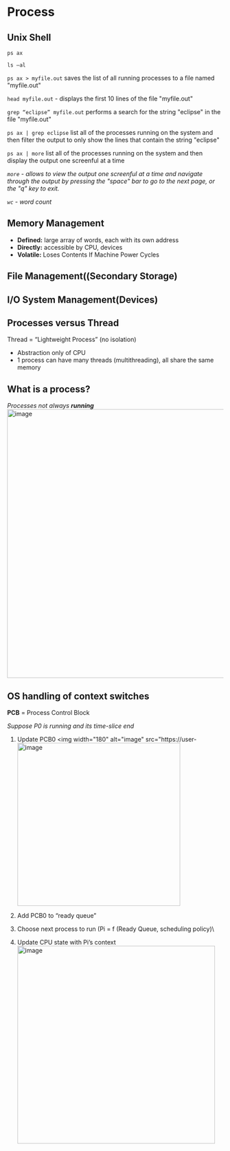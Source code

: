 # Process
## Unix Shell

```ps ax```

```ls –al```

```ps ax > myfile.out```
saves the list of all running processes to a file named "myfile.out"

```head myfile.out```  - displays the first 10 lines of the file "myfile.out"

```grep “eclipse” myfile.out``` performs a search for the string "eclipse" in the file "myfile.out"

```ps ax | grep eclipse``` list all of the processes running on the system and then filter the output to only show the lines that contain the string "eclipse"

```ps ax | more``` list all of the processes running on the system and then display the output one screenful at a time

*```more``` - allows to view the output one screenful at a time and navigate through the output by pressing the "space" bar to go to the next page, or the "q" key to exit.*

*```wc``` - word count*

## Memory Management
- **Defined:** large array of words, each with its own address
- **Directly:** accessible by CPU, devices
- **Volatile:** Loses Contents If Machine Power Cycles 

## File Management((Secondary Storage)

## I/O System Management(Devices)

## Processes versus Thread
Thread = “Lightweight Process” (no isolation)
- Abstraction only of CPU
- 1 process can have many threads (multithreading), all share the same memory

## What is a process?
*Processes not always **running***
<img width="625" alt="image" src="https://user-images.githubusercontent.com/74788199/216158076-31f7e243-c3d0-4328-9024-4a1c15274caf.png">

## OS handling of context switches
**PCB** = Process Control Block

*Suppose P0 is running and its time-slice end*
1. Update PCB0 <img width="180" alt="image" src="https://user-<img width="379" alt="image" src="https://user-images.githubusercontent.com/74788199/216159017-50727aeb-318d-44d4-bcf2-a900e063110f.png">

2. Add PCB0 to “ready queue”
3. Choose next process to run (Pi = f (Ready Queue, scheduling policy)\
4. Update CPU state with Pi’s context <img width="460" alt="image" src="https://user-images.githubusercontent.com/74788199/216158849-2206ac39-502d-4800-9b57-8c2cfa2209aa.png">






